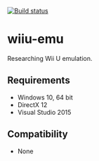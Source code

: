 [![Build status](https://ci.appveyor.com/api/projects/status/7kf15xo09fcmt1b9?svg=true)](https://ci.appveyor.com/project/exjam/wiiu-emu)

# wiiu-emu
Researching Wii U emulation.

## Requirements
- Windows 10, 64 bit
- DirectX 12
- Visual Studio 2015

## Compatibility
- None
